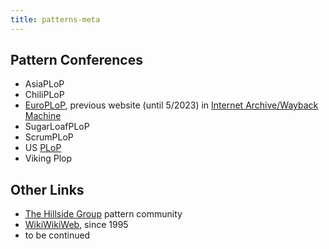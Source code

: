 ```yaml
---
title: patterns-meta
---
```


## Pattern Conferences 

* AsiaPLoP
* ChiliPLoP
* [EuroPLoP](https://www.europlop.net/), previous website (until 5/2023) in [Internet Archive/Wayback Machine](https://web.archive.org/web/20230627213920/https://www.europlop.net/) 
* SugarLoafPLoP
* ScrumPLoP
* US [PLoP](https://www.inhillside.net/plop/2023/)
* Viking Plop

## Other Links

* [The Hillside Group](https://hillside.net/) pattern community
* [WikiWikiWeb](https://wiki.c2.com/), since 1995 <!-- PPP: <http://c2.com/ppr/> -->
* to be continued
